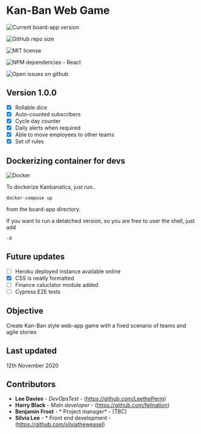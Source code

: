 # Kan-Ban Web Game


<!-- badges -->
![Current board-app version](https://img.shields.io/badge/current%20version-1.0.0-blue)

![GitHub repo size](https://img.shields.io/github/repo-size/leetheperm/Q3Hackathon-kanBan)

![MIT license](https://img.shields.io/badge/license-MIT-lightgrey)

![NPM dependencies - React](https://img.shields.io/npm/v/react?label=react)

![Open issues on github](https://img.shields.io/github/issues/leetheperm/q3hackathon-kanban)

## Version 1.0.0

- [x] Rollable dice
- [x] Auto-counted subscribers
- [x] Cycle day counter
- [x] Daily alerts when required
- [x] Able to move employees to other teams
- [x] Set of rules

## Dockerizing container for devs
![Docker](https://www.iconfinder.com/icons/4373190/docker_logo_logos_icon)

To dockerize Kanbanatics, just run..

```
docker-compose up
```
from the board-app directory.

If you want to run a detatched version, so you are free to user the shell, just add

```
-d
```

## Future updates

- [ ] Heroku deployed instance available online
- [x] CSS is neatly formatted
- [ ] Finance caluclator module added
- [ ] Cypress E2E tests

## Objective

Create Kan-Ban style web-app game with a fixed scenario of teams and agile stories

## Last updated

12th November 2020

## Contributors

* **Lee Davies** - *DevOpsTest* - (https://github.com/LeethePerm)
* **Harry Black** - *Main developer* - (https://github.com/felination)
* **Benjamin Frost** - * Project manager* - (TBC)
* **Silvia Lee** - * Front end development - (https://github.com/silviatheweasel)

